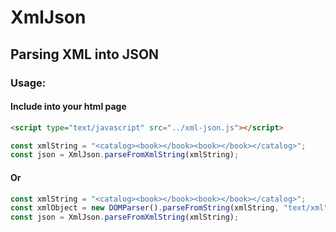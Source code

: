 # XmlJson

## Parsing XML into JSON

### Usage:

#### Include into your html page
```html
<script type="text/javascript" src="../xml-json.js"></script>
```

```javascript
const xmlString = "<catalog><book></book><book></book></catalog>";
const json = XmlJson.parseFromXmlString(xmlString);
```

#### Or
```javascript
const xmlString = "<catalog><book></book><book></book></catalog>";
const xmlObject = new DOMParser().parseFromString(xmlString, "text/xml");
const json = XmlJson.parseFromXmlString(xmlString);
```
